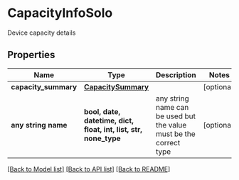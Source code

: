 # CapacityInfoSolo

Device capacity details

## Properties
Name | Type | Description | Notes
------------ | ------------- | ------------- | -------------
**capacity_summary** | [**CapacitySummary**](CapacitySummary.md) |  | [optional] 
**any string name** | **bool, date, datetime, dict, float, int, list, str, none_type** | any string name can be used but the value must be the correct type | [optional]

[[Back to Model list]](../README.md#documentation-for-models) [[Back to API list]](../README.md#documentation-for-api-endpoints) [[Back to README]](../README.md)


